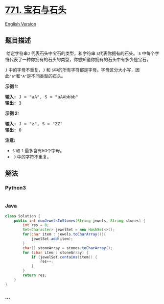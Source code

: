 # [771. 宝石与石头](https://leetcode-cn.com/problems/jewels-and-stones)

[English Version](/solution/0700-0799/0771.Jewels%20and%20Stones/README_EN.md)

## 题目描述

<!-- 这里写题目描述 -->

<p>&nbsp;给定字符串<code>J</code>&nbsp;代表石头中宝石的类型，和字符串&nbsp;<code>S</code>代表你拥有的石头。&nbsp;<code>S</code>&nbsp;中每个字符代表了一种你拥有的石头的类型，你想知道你拥有的石头中有多少是宝石。</p>

<p><code>J</code>&nbsp;中的字母不重复，<code>J</code>&nbsp;和&nbsp;<code>S</code>中的所有字符都是字母。字母区分大小写，因此<code>&quot;a&quot;</code>和<code>&quot;A&quot;</code>是不同类型的石头。</p>

<p><strong>示例 1:</strong></p>

<pre><strong>输入:</strong> J = &quot;aA&quot;, S = &quot;aAAbbbb&quot;
<strong>输出:</strong> 3
</pre>

<p><strong>示例 2:</strong></p>

<pre><strong>输入:</strong> J = &quot;z&quot;, S = &quot;ZZ&quot;
<strong>输出:</strong> 0
</pre>

<p><strong>注意:</strong></p>

<ul>
	<li><code>S</code>&nbsp;和&nbsp;<code>J</code>&nbsp;最多含有50个字母。</li>
	<li>&nbsp;<code>J</code>&nbsp;中的字符不重复。</li>
</ul>


## 解法

<!-- 这里可写通用的实现逻辑 -->

<!-- tabs:start -->

### **Python3**

<!-- 这里可写当前语言的特殊实现逻辑 -->

```python

```

### **Java**

<!-- 这里可写当前语言的特殊实现逻辑 -->

```java
class Solution {
    public int numJewelsInStones(String jewels, String stones) {
        int res = 0;
        Set<Character> jewelSet = new HashSet<>();
        for(char item : jewels.toCharArray()){
            jewelSet.add(item);
        }
        char[] stoneArray = stones.toCharArray();
        for (char item : stoneArray) {
            if (jewelSet.contains(item)) {
                res++;
            }
        }
        return res;
    }
}
```

### **...**

```

```

<!-- tabs:end -->

